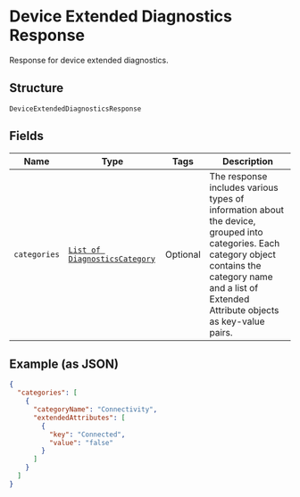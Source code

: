 
# Device Extended Diagnostics Response

Response for device extended diagnostics.

## Structure

`DeviceExtendedDiagnosticsResponse`

## Fields

| Name | Type | Tags | Description |
|  --- | --- | --- | --- |
| `categories` | [`List of DiagnosticsCategory`](../../doc/models/diagnostics-category.md) | Optional | The response includes various types of information about the device, grouped into categories. Each category object contains the category name and a list of Extended Attribute objects as key-value pairs. |

## Example (as JSON)

```json
{
  "categories": [
    {
      "categoryName": "Connectivity",
      "extendedAttributes": [
        {
          "key": "Connected",
          "value": "false"
        }
      ]
    }
  ]
}
```

